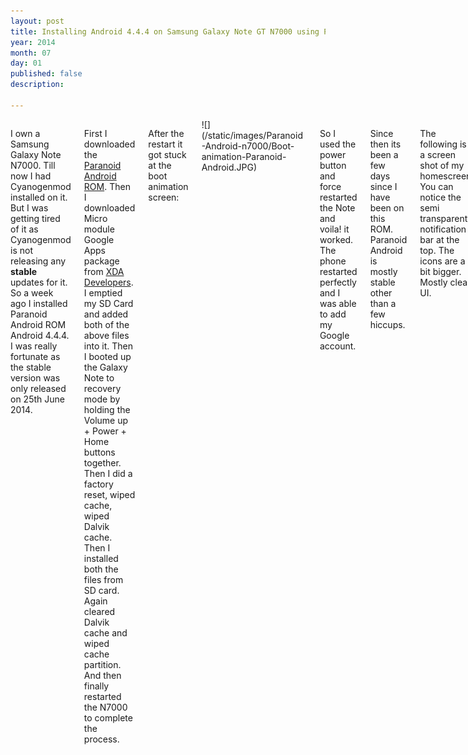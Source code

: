 ```yaml
---
layout: post
title: Installing Android 4.4.4 on Samsung Galaxy Note GT N7000 using Paranoid Android
year: 2014
month: 07
day: 01
published: false
description:  

---
```

<div class="row">
	<div class="span9 columns">
		<p>I own a Samsung Galaxy Note N7000. Till now I had Cyanogenmod installed on it. But I was getting tired of it as Cyanogenmod is not releasing any <b>stable</b> updates for it. So a week ago I installed Paranoid Android ROM Android 4.4.4. I was really fortunate as the stable version was only released on 25th June 2014.</p>
		<p>First I downloaded the <a href="http://aospal.hostingsharedbox.com/aospal/roms/n7000/" target="blank">Paranoid Android ROM</a>. Then I downloaded Micro module Google Apps package from <a href="http://forum.xda-developers.com/showthread.php?t=2397942" target="blank"</a>XDA Developers</a>. I emptied my SD Card and added both of the above files into it. Then I booted up the Galaxy Note to recovery mode by holding the Volume up + Power + Home buttons together. Then I did a factory reset, wiped cache, wiped Dalvik cache. Then I installed both the files from SD card. Again cleared Dalvik cache and wiped cache partition. And then finally restarted the N7000 to complete the process. </p>
		<p>After the restart it got stuck at the boot animation screen:</p>
		![](/static/images/Paranoid-Android-n7000/Boot-animation-Paranoid-Android.JPG)
		<p>So I used the power button and force restarted the Note and voila! it worked. The phone restarted perfectly and I was able to add my Google account.</p>
		<p>Since then its been a few days since I have been on this ROM. Paranoid Android is mostly stable other than a few hiccups.</p>
		<p>The following is a screen shot of my homescreen. You can notice the semi transparent notification bar at the top. The icons are a bit bigger. Mostly clean UI.</p>
		![](/static/images/Paranoid-Android-n7000/Paranoid-Android-4.4.4-Home-screen-screenshot.png)
		<p>If we go into the Apps showcase you might again notice the icons are a bit bigger.</p>
		![](/static/images/Paranoid-Android-n7000/Paranoid-Android-4.4.4-All-apps-screenshot.png)
		<p>In the About phone you can see the Android version 4.4.4 and the Paranoid Android version 4.4.</p>
		![](/static/images/Paranoid-Android-n7000/Paranoid-Android-4.4.4-about-phone-screenshot.png)
		<p>In Paranoid Android if you will go to Settings> Apps> and then click on any app then you will see three options Disable/Uninstall, Force stop and <b>Blacklist</b>. Never tried Blacklisting an app. A word of advice here there are <b>no bloatwares</b> in this ROM, so <b>do not</b> uninstall any system apps like Documents, etc. Learnt this the hard way, uninstalled Documents app using Titanium Backup and now I see its implications. In PA Documents is closely linked to the Download Manager.</p>
		![](/static/images/Paranoid-Android-n7000/Paranoid-Android-4.4.4-app-info-screenshot.png)
		<p>As you can see in the image below there is not much change in the Task Manager.</p>
		![](/static/images/Paranoid-Android-n7000/Paranoid-Android-4.4.4-apps-in-background-screenshot.png)
		<p>Awesome thing about this ROM or should I say this Android version is that I can configure App permissions for each app individually. To configure it go to Settings> App Privacy> Select the app and choose the permissions.</p>
		![](/static/images/Paranoid-Android-n7000/Paranoid-Android-4.4.4-apps-permissions-screenshot.png)
		<p>Nothing has changed in the apps list except that there is a new tab for disabled apps.</p>
		![](/static/images/Paranoid-Android-n7000/Paranoid-Android-4.4.4-apps-screenshot.png)
		![](/static/images/Paranoid-Android-n7000/Paranoid-Android-4.4.4-disabled-apps-screenshot.png)
		<p>Battery stats are much accurate and I can happily say that battery usage has decreased as well. My battery lasts longer now. Thanks PA devs.</p>
		![](/static/images/Paranoid-Android-n7000/Paranoid-Android-4.4.4-Battery stats-screenshot.png)
		<p>I have always wanted to use Google Launcher but in Cyanogenmod it wasn't compatible (could be because it was Cyanogenmod 10). But in Paranoid Android Google Launcher came preinstalled with the ROM and works just fine. I removed the persistent search bar from top of each homescreen using Xposed Framework as I don't use Google Now or voice search, etc.</p>
		![](/static/images/Paranoid-Android-n7000/Paranoid-Android-4.4.4-choose-launcher-screenshot.png)
		
		![](/static/images/Paranoid-Android-n7000/Paranoid-Android-4.4.4-dialer-screenshot.png)
		![](/static/images/Paranoid-Android-n7000/Paranoid-Android-4.4.4-display-settings-screenshot.png)
		![](/static/images/Paranoid-Android-n7000/Paranoid-Android-4.4.4-floating-notifications-screenshot.png)
		![](/static/images/Paranoid-Android-n7000/Paranoid-Android-4.4.4-Google-camera-screenshot.png)
		![](/static/images/Paranoid-Android-n7000/Paranoid-Android-4.4.4-google-camera-settings-screenshot.png)
		![](/static/images/Paranoid-Android-n7000/Paranoid-Android-4.4.4-more-settings-screenshot.png)
		![](/static/images/Paranoid-Android-n7000/Paranoid-Android-4.4.4-Notification-bar-pulldown-screenshot.png)
		![](/static/images/Paranoid-Android-n7000/Paranoid-Android-4.4.4-notifications-screenshot.png)
		![](/static/images/Paranoid-Android-n7000/Paranoid-Android-4.4.4-power button-screenshot.png)
		![](/static/images/Paranoid-Android-n7000/Paranoid-Android-4.4.4-processor-settings-screenshot.png)
		![](/static/images/Paranoid-Android-n7000/Paranoid-Android-4.4.4-reboot-options-screenshot.png)
		![](/static/images/Paranoid-Android-n7000/Paranoid-Android-4.4.4-running-apps-screenshot.png)
		![](/static/images/Paranoid-Android-n7000/Paranoid-Android-4.4.4-Settings-screenshot.png)
		![](/static/images/Paranoid-Android-n7000/Paranoid-Android-4.4.4-Settings-themes-screenshot.png)
		![](/static/images/Paranoid-Android-n7000/Paranoid-Android-4.4.4-system-settings-screenshot.png)
		![](/static/images/Paranoid-Android-n7000/Paranoid-Android-4.4.4-update-check-screenshot.png)
		![](/static/images/Paranoid-Android-n7000/Paranoid-Android-4.4.4-volume-up-screenshot.png)
		<h2>How to change the width of Disqus comments block?</h2>
		<p>If you will see the Disqus code:</p>
			<script src="https://gist.github.com/anonymous/6fe58e246a077327bf08.js"></script>
		<p>Now this code does not have any width element, so we need to follow the CSS method.</p>
		<h2>The CSS way:</h2>
		<p>Just create a <b>div element</b> with a class as follows:</p>
			<script src="https://gist.github.com/anonymous/77f9a65725a3f354f30b.js"></script>
		<p>After this you need to add properties to this element in your CSS file:</p>
			<script src="https://gist.github.com/anonymous/0122f13394b23a9ecd6e.js"></script>
		<p>To check how much width you need, check that by playing with <a href="https://developer.chrome.com/devtools/index" target="_blank">Google Devtools</a>. I have set mine at 70% width.</p>
		<p>You can checkout <a href="https://help.disqus.com/customer/portal/articles/545277-disqus-appearance-tweaks"target="_blank">this</a> article for more tweaks and customizations with Disqus comments.</p>
	</div>
 </div> 
		
		
		
		
		
